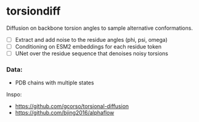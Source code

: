 # torsiondiff

Diffusion on backbone torsion angles to sample alternative conformations. 

- [ ] Extract and add noise to the residue angles (phi, psi, omega)
- [ ] Conditioning on ESM2 embeddings for each residue token
- [ ] UNet over the residue sequence that denoises noisy torsions

### Data:
- PDB chains with multiple states
  
Inspo:
- https://github.com/gcorso/torsional-diffusion
- https://github.com/bjing2016/alphaflow
